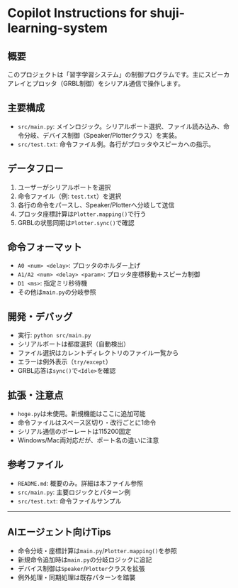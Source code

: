 # Copilot Instructions for shuji-learning-system

## 概要
このプロジェクトは「習字学習システム」の制御プログラムです。主にスピーカアレイとプロッタ（GRBL制御）をシリアル通信で操作します。

## 主要構成
- `src/main.py`: メインロジック。シリアルポート選択、ファイル読み込み、命令分岐、デバイス制御（Speaker/Plotterクラス）を実装。
- `src/test.txt`: 命令ファイル例。各行がプロッタやスピーカへの指示。

## データフロー
1. ユーザーがシリアルポートを選択
2. 命令ファイル（例: `test.txt`）を選択
3. 各行の命令をパースし、Speaker/Plotterへ分岐して送信
4. プロッタ座標計算は`Plotter.mapping()`で行う
5. GRBLの状態同期は`Plotter.sync()`で確認

## 命令フォーマット
- `A0 <num> <delay>`: プロッタのホルダー上げ
- `A1/A2 <num> <delay> <param>`: プロッタ座標移動＋スピーカ制御
- `D1 <ms>`: 指定ミリ秒待機
- その他は`main.py`の分岐参照

## 開発・デバッグ
- 実行: `python src/main.py`
- シリアルポートは都度選択（自動検出）
- ファイル選択はカレントディレクトリのファイル一覧から
- エラーは例外表示（`try/except`）
- GRBL応答は`sync()`で`<Idle>`を確認

## 拡張・注意点
- `hoge.py`は未使用。新規機能はここに追加可能
- 命令ファイルはスペース区切り・改行ごとに1命令
- シリアル通信のボーレートは115200固定
- Windows/Mac両対応だが、ポート名の違いに注意

## 参考ファイル
- `README.md`: 概要のみ。詳細は本ファイル参照
- `src/main.py`: 主要ロジックとパターン例
- `src/test.txt`: 命令ファイルサンプル

---

## AIエージェント向けTips
- 命令分岐・座標計算は`main.py`/`Plotter.mapping()`を参照
- 新規命令追加時は`main.py`の分岐ロジックに追記
- デバイス制御は`Speaker`/`Plotter`クラスを拡張
- 例外処理・同期処理は既存パターンを踏襲
